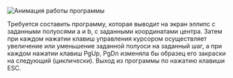 ![Анимация работы программы](https://github.com/YuliaFin/Lab_CG/blob/master/GIF%20and%20IMG/Эллипс.gif)


Требуется составить программу, которая выводит на экран эллипс с заданными полуосями a и b, с заданными координатами центра. Затем при каждом нажатии клавиш управления курсором осуществляет увеличение или уменьшение заданной полуоси на заданный шаг, а при каждом нажатии клавиш PgUp, PgDn изменяла бы образец его закраски на следующий (циклически). Выход из программы по нажатию клавиши ESC.
